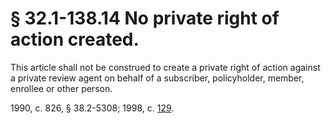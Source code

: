 # § 32.1-138.14 No private right of action created.

<p>This article shall not be construed to create a private right of action against a private review agent on behalf of a subscriber, policyholder, member, enrollee or other person.</p><p>1990, c. 826, § 38.2-5308; 1998, c. <a href='http://lis.virginia.gov/cgi-bin/legp604.exe?981+ful+CHAP0129'>129</a>.</p>